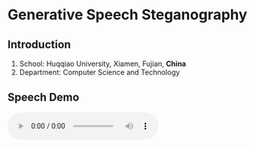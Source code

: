 # Generative Speech Steganography

## Introduction
1. School: Huqqiao University, Xiamen, Fujian, **China**
2. Department: Computer Science and Technology

## Speech Demo
<audio controls>
  speech1
  <source src="{{ site.baseurl }}/speech/ljs_speech10.wav"> 
</audio>
